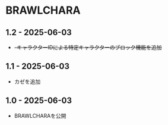 # BRAWLCHARA 

## 1.2 - 2025-06-03  
- ~~-キャラクターIDによる特定キャラクターのブロック機能を追加~~

## 1.1 - 2025-06-03  
- カゼを追加

## 1.0 - 2025-06-03  
- BRAWLCHARAを公開